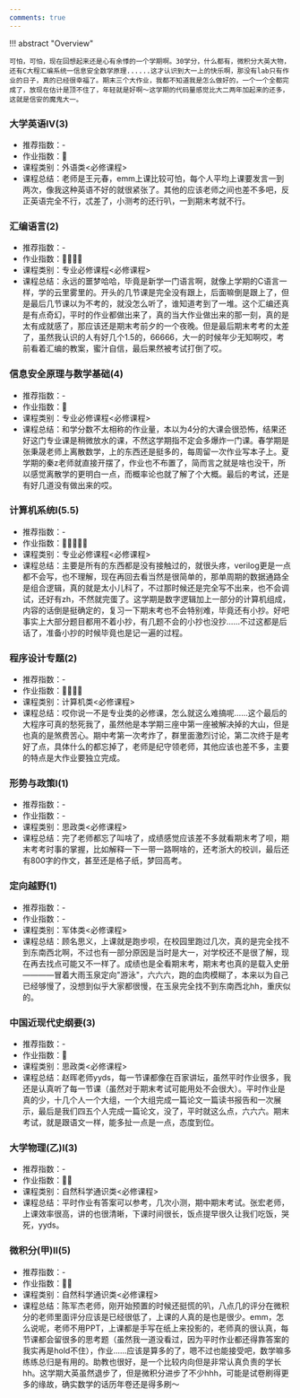 ```yaml
---
comments: true
---
```


!!! abstract "Overview"

    可怕，可怕，现在回想起来还是心有余悸的一个学期啊。30学分，什么都有，微积分大英大物，还有C大程汇编系统一信息安全数学原理......这才认识到大一上的快乐啊，那没有lab只有作业的日子，真的已经很幸福了。期末三个大作业，我都不知道我是怎么做好的，一个一个全都完成了，放现在估计是顶不住了，年轻就是好啊～这学期的代码量感觉比大二两年加起来的还多，这就是信安的魔鬼大一。
    
### 大学英语IV(3)
- 推荐指数：-
- 作业指数：:star2:
- 课程类别：外语类<必修课程>
- 课程总结：老师是王元春，emm上课比较可怕，每个人平均上课要发言一到两次，像我这种英语不好的就很紧张了。其他的应该老师之间也差不多吧，反正英语完全不行，忒差了，小测考的还行叭，一到期末考就不行。

### 汇编语言(2)
- 推荐指数：-
- 作业指数：:star2::star2::star2::star2:
- 课程类别：专业必修课程<必修课程>
- 课程总结：永远的噩梦哈哈，毕竟是新学一门语言啊，就像上学期的C语言一样，学的云里雾里的。开头的几节课是完全没有跟上，后面嘛倒是跟上了，但是最后几节课以为不考的，就没怎么听了，谁知道考到了一堆。这个汇编还真是有点奇幻，平时的作业都做出来了，真的当大作业做出来的那一刻，真的是太有成就感了，那应该还是期末考前夕的一个夜晚。但是最后期末考考的太差了，虽然我认识的人有好几个1.5的，66666，大一的时候年少无知啊哎，考前看着汇编的教案，蜜汁自信，最后果然被考试打倒了哎。

### 信息安全原理与数学基础(4)
- 推荐指数：-
- 作业指数：:star2:
- 课程类别：专业必修课程<必修课程>
- 课程总结：和学分数不太相称的作业量，本以为4分的大课会很恐怖，结果还好这门专业课是稍微放水的课，不然这学期指不定会多爆炸一门课。春学期是张秉晟老师上离散数学，上的东西还是挺多的，每周留一次作业写本子上。夏学期的秦z老师就直接开摆了，作业也不布置了，简而言之就是啥也没干，所以感觉离散学的更明白一点，而概率论也就了解了个大概。最后的考试，还是有好几道没有做出来的哎。

### 计算机系统I(5.5)
- 推荐指数：-
- 作业指数：:star2::star2::star2::star2::star2:
- 课程类别：专业必修课程<必修课程>
- 课程总结：主要是所有的东西都是没有接触过的，就很头疼，verilog更是一点都不会写，也不理解，现在再回去看当然是很简单的，那单周期的数据通路全是组合逻辑，真的就是太小儿科了，不过那时候还是完全写不出来，也不会调试，还好有zh，不然就完蛋了。这学期是数字逻辑加上一部分的计算机组成，内容的话倒是挺确定的，复习一下期末考也不会特别难，毕竟还有小抄。好吧事实上大部分题目都用不着小抄，有几题不会的小抄也没抄......不过这都是后话了，准备小抄的时候毕竟也是记一遍的过程。

### 程序设计专题(2)
- 推荐指数：-
- 作业指数：:star2::star2::star2::star2:
- 课程类别：计算机类<必修课程>
- 课程总结：哎你说一不是专业类的必修课，怎么就这么难搞呢......这个最后的大程序可真的愁死我了，虽然他是本学期三座中第一座被解决掉的大山，但是也真的是煞费苦心。期中考第一次考炸了，群里面激烈讨论，第二次终于是考好了点，具体什么的都忘掉了，老师是纪守领老师，其他应该也差不多，主要的特点是大作业要独立完成。

### 形势与政策I(1)
- 推荐指数：-
- 作业指数：-
- 课程类别：思政类<必修课程>
- 课程总结：完了老师都忘了叫啥了，成绩感觉应该差不多就看期末考了呗，期末考考时事的掌握，比如解释一下一带一路啊啥的，还考浙大的校训，最后还有800字的作文，甚至还是格子纸，梦回高考。

### 定向越野(1)
- 推荐指数：-
- 作业指数：-
- 课程类别：军体类<必修课程>
- 课程总结：顾名思义，上课就是跑步呗，在校园里跑过几次，真的是完全找不到东南西北啊，不过也有一部分原因是当时是大一，对学校还不是很了解，现在再去找点可能又不一样了。成绩也是全看期末考，期末考也真的是载入史册————冒着大雨玉泉定向"游泳"，六六六，跑的血肉模糊了，本来以为自己已经够慢了，没想到似乎大家都很慢，在玉泉完全找不到东南西北hh，重庆似的。

### 中国近现代史纲要(3)
- 推荐指数：-
- 作业指数：:star2:
- 课程类别：思政类<必修课程>
- 课程总结：赵晖老师yyds，每一节课都像在百家讲坛，虽然平时作业很多，我还是认真听了每一节课（虽然对于期末考试可能用处不会很大）。平时作业是真的少，十几个人一个大组，一个大组完成一篇论文一篇读书报告和一次展示，最后是我们四五个人完成一篇论文，没了，平时就这么点，六六六。期末考试，就是跟语文一样，能多扯一点是一点，态度到位。

### 大学物理(乙)I(3)
- 推荐指数：-
- 作业指数：:star2::star2:
- 课程类别：自然科学通识类<必修课程>
- 课程总结：平时作业有答案可以参考，几次小测，期中期末考试。张宏老师，上课效率很高，讲的也很清晰，下课时间很长，饭点提早很久让我们吃饭，哭死，yyds。

### 微积分(甲)II(5)
- 推荐指数：-
- 作业指数：:star2::star2:
- 课程类别：自然科学通识类<必修课程>
- 课程总结：陈军杰老师，刚开始预置的时候还挺慌的叭，八点几的评分在微积分的老师里面评分应该是已经很低了，上课的人真的是也是很少。emm，怎么说呢，老师不用PPT，上课都是手写在纸上来投影的，老师真的很认真，每节课都会留很多的思考题（虽然我一道没看过，因为平时作业都还得靠答案的我实再是hold不住），作业......应该是算多的了，嗯不过也能接受吧，数学嘛多练练总归是有用的。助教也很好，是一个比较内向但是非常认真负责的学长hh。这学期大英虽然退步了，但是微积分进步了不少hhh，可能是试卷刷得更多的缘故，确实数学的话历年卷还是得多刷～

<!-- <hr>
<span id="busuanzi_container_page_pv"><font size="3" color="grey">本文总阅读量<span id="busuanzi_value_page_pv"></span>次</font></span>
<br/> -->